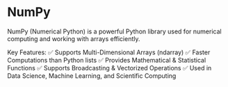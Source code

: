 # NumPy
NumPy (Numerical Python) is a powerful Python library used for numerical computing and working with arrays efficiently.

Key Features:
✅ Supports Multi-Dimensional Arrays (ndarray)
✅ Faster Computations than Python lists
✅ Provides Mathematical & Statistical Functions
✅ Supports Broadcasting & Vectorized Operations
✅ Used in Data Science, Machine Learning, and Scientific Computing
